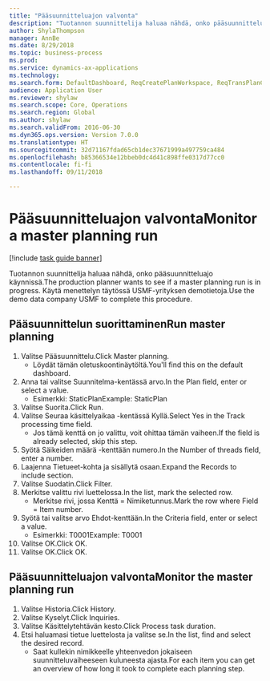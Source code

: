 ```yaml
--- 
title: "Pääsuunnitteluajon valvonta"
description: "Tuotannon suunnittelija haluaa nähdä, onko pääsuunnitteluajo käynnissä."
author: ShylaThompson
manager: AnnBe
ms.date: 8/29/2018
ms.topic: business-process
ms.prod: 
ms.service: dynamics-ax-applications
ms.technology: 
ms.search.form: DefaultDashboard, ReqCreatePlanWorkspace, ReqTransPlanCard, SysQueryForm, InventItemIdLookupSimple, ReqLog, ReqProcessTaskTrace
audience: Application User
ms.reviewer: shylaw
ms.search.scope: Core, Operations
ms.search.region: Global
ms.author: shylaw
ms.search.validFrom: 2016-06-30
ms.dyn365.ops.version: Version 7.0.0
ms.translationtype: HT
ms.sourcegitcommit: 32d71167fdad65cb1dec37671999a497759ca484
ms.openlocfilehash: b85366534e12bbeb0dc4d41c898ffe0317d77cc0
ms.contentlocale: fi-fi
ms.lasthandoff: 09/11/2018

---
```

# <a name="monitor-a-master-planning-run"></a><span data-ttu-id="9961a-103">Pääsuunnitteluajon valvonta</span><span class="sxs-lookup"><span data-stu-id="9961a-103">Monitor a master planning run</span></span>

[!include [task guide banner](../../includes/task-guide-banner.md)]

<span data-ttu-id="9961a-104">Tuotannon suunnittelija haluaa nähdä, onko pääsuunnitteluajo käynnissä.</span><span class="sxs-lookup"><span data-stu-id="9961a-104">The production planner wants to see if a master planning run is in progress.</span></span> <span data-ttu-id="9961a-105">Käytä menettelyn täytössä USMF-yrityksen demotietoja.</span><span class="sxs-lookup"><span data-stu-id="9961a-105">Use the demo data company USMF to complete this procedure.</span></span>


## <a name="run-master-planning"></a><span data-ttu-id="9961a-106">Pääsuunnittelun suorittaminen</span><span class="sxs-lookup"><span data-stu-id="9961a-106">Run master planning</span></span>
1. <span data-ttu-id="9961a-107">Valitse Pääsuunnittelu.</span><span class="sxs-lookup"><span data-stu-id="9961a-107">Click Master planning.</span></span>
    * <span data-ttu-id="9961a-108">Löydät tämän oletuskoontinäytöltä.</span><span class="sxs-lookup"><span data-stu-id="9961a-108">You'll find this on the default dashboard.</span></span>  
2. <span data-ttu-id="9961a-109">Anna tai valitse Suunnitelma-kentässä arvo.</span><span class="sxs-lookup"><span data-stu-id="9961a-109">In the Plan field, enter or select a value.</span></span>
    * <span data-ttu-id="9961a-110">Esimerkki: StaticPlan</span><span class="sxs-lookup"><span data-stu-id="9961a-110">Example: StaticPlan</span></span>  
3. <span data-ttu-id="9961a-111">Valitse Suorita.</span><span class="sxs-lookup"><span data-stu-id="9961a-111">Click Run.</span></span>
4. <span data-ttu-id="9961a-112">Valitse Seuraa käsittelyaikaa -kentässä Kyllä.</span><span class="sxs-lookup"><span data-stu-id="9961a-112">Select Yes in the Track processing time field.</span></span>
    * <span data-ttu-id="9961a-113">Jos tämä kenttä on jo valittu, voit ohittaa tämän vaiheen.</span><span class="sxs-lookup"><span data-stu-id="9961a-113">If the field is already selected, skip this step.</span></span>  
5. <span data-ttu-id="9961a-114">Syötä Säikeiden määrä -kenttään numero.</span><span class="sxs-lookup"><span data-stu-id="9961a-114">In the Number of threads field, enter a number.</span></span>
6. <span data-ttu-id="9961a-115">Laajenna Tietueet-kohta ja sisällytä osaan.</span><span class="sxs-lookup"><span data-stu-id="9961a-115">Expand the Records to include section.</span></span>
7. <span data-ttu-id="9961a-116">Valitse Suodatin.</span><span class="sxs-lookup"><span data-stu-id="9961a-116">Click Filter.</span></span>
8. <span data-ttu-id="9961a-117">Merkitse valittu rivi luettelossa.</span><span class="sxs-lookup"><span data-stu-id="9961a-117">In the list, mark the selected row.</span></span>
    * <span data-ttu-id="9961a-118">Merkitse rivi, jossa Kenttä = Nimiketunnus.</span><span class="sxs-lookup"><span data-stu-id="9961a-118">Mark the row where Field = Item number.</span></span>  
9. <span data-ttu-id="9961a-119">Syötä tai valitse arvo Ehdot-kenttään.</span><span class="sxs-lookup"><span data-stu-id="9961a-119">In the Criteria field, enter or select a value.</span></span>
    * <span data-ttu-id="9961a-120">Esimerkki: T0001</span><span class="sxs-lookup"><span data-stu-id="9961a-120">Example: T0001</span></span>  
10. <span data-ttu-id="9961a-121">Valitse OK.</span><span class="sxs-lookup"><span data-stu-id="9961a-121">Click OK.</span></span>
11. <span data-ttu-id="9961a-122">Valitse OK.</span><span class="sxs-lookup"><span data-stu-id="9961a-122">Click OK.</span></span>

## <a name="monitor-the-master-planning-run"></a><span data-ttu-id="9961a-123">Pääsuunnitteluajon valvonta</span><span class="sxs-lookup"><span data-stu-id="9961a-123">Monitor the master planning run</span></span>
1. <span data-ttu-id="9961a-124">Valitse Historia.</span><span class="sxs-lookup"><span data-stu-id="9961a-124">Click History.</span></span>
2. <span data-ttu-id="9961a-125">Valitse Kyselyt.</span><span class="sxs-lookup"><span data-stu-id="9961a-125">Click Inquiries.</span></span>
3. <span data-ttu-id="9961a-126">Valitse Käsittelytehtävän kesto.</span><span class="sxs-lookup"><span data-stu-id="9961a-126">Click Process task duration.</span></span>
4. <span data-ttu-id="9961a-127">Etsi haluamasi tietue luettelosta ja valitse se.</span><span class="sxs-lookup"><span data-stu-id="9961a-127">In the list, find and select the desired record.</span></span>
    * <span data-ttu-id="9961a-128">Saat kullekin nimikkeelle yhteenvedon jokaiseen suunnitteluvaiheeseen kuluneesta ajasta.</span><span class="sxs-lookup"><span data-stu-id="9961a-128">For each item you can get an overview of how long it took to complete each planning step.</span></span>  


